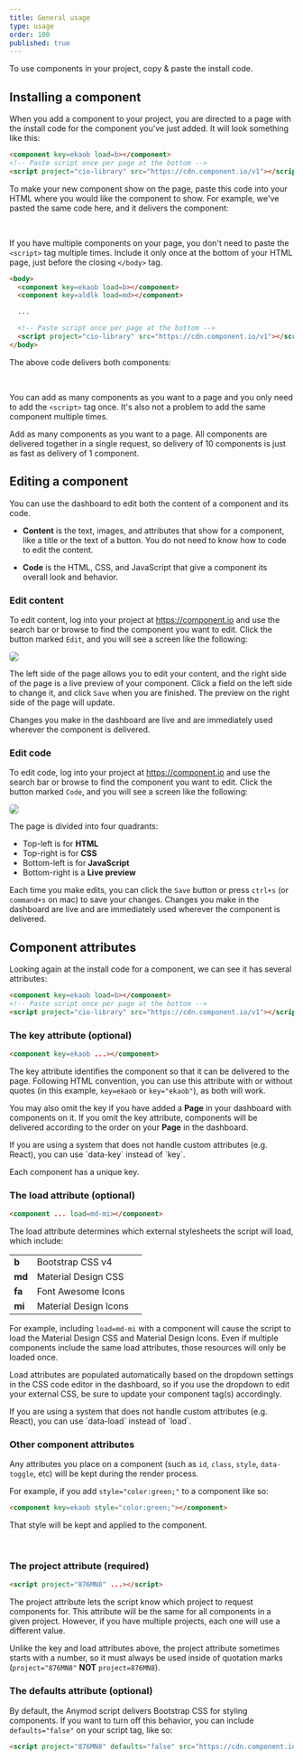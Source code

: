 ```yaml
---
title: General usage
type: usage
order: 100
published: true
---
```


<p class="tip">To use components in your project, copy & paste the install code.</p>

## Installing a component

When you add a component to your project, you are directed to a page with the install code for the component you've just added. It will look something like this:

```html
<component key=ekaob load=b></component>
<!-- Paste script once per page at the bottom -->
<script project="cio-library" src="https://cdn.component.io/v1"></script>
```

To make your new component show on the page, paste this code into your HTML where you would like the component to show. For example, we've pasted the same code here, and it delivers the component:

<br>
<component key=ekaob load=b></component>

If you have multiple components on your page, you don't need to paste the `<script>` tag multiple times.  Include it only once at the bottom of your HTML page, just before the closing `</body>` tag.

```html
<body>
  <component key=ekaob load=b></component>
  <component key=aldlk load=md></component>

  ...

  <!-- Paste script once per page at the bottom -->
  <script project="cio-library" src="https://cdn.component.io/v1"></script>
</body>
```

The above code delivers both components:

<br>
<component key=ekaob load=b></component>
<component key=aldlk load=md></component>

You can add as many components as you want to a page and you only need to add the `<script>` tag once. It's also not a problem to add the same component multiple times.

<p class="tip">Add as many components as you want to a page. All components are delivered together in a single request, so delivery of 10 components is just as fast as delivery of 1 component.</p>

## Editing a component

You can use the dashboard to edit both the content of a component and its code.

- __Content__ is the text, images, and attributes that show for a component, like a title or the text of a button. You do not need to know how to code to edit the content.

- __Code__ is the HTML, CSS, and JavaScript that give a component its overall look and behavior.

### Edit content

To edit content, log into your project at https://component.io and use the search bar or browse to find the component you want to edit. Click the button marked `Edit`, and you will see a screen like the following:

<img id="edit-example" src="https://res.cloudinary.com/component/image/upload/v1496964722/guide-edit-example.png"/>

The left side of the page allows you to edit your content, and the right side of the page is a live preview of your component. Click a field on the left side to change it, and click `Save` when you are finished. The preview on the right side of the page will update.

Changes you make in the dashboard are live and are immediately used wherever the component is delivered.

### Edit code

To edit code, log into your project at https://component.io and use the search bar or browse to find the component you want to edit. Click the button marked `Code`, and you will see a screen like the following:

<img id="code-example" src="https://res.cloudinary.com/component/image/upload/v1496966022/guide-code-example.png"/>

The page is divided into four quadrants:

- Top-left is for __HTML__
- Top-right is for __CSS__
- Bottom-left is for __JavaScript__
- Bottom-right is a __Live preview__

Each time you make edits, you can click the `Save` button or press `ctrl+s` (or `command+s` on mac) to save your changes. Changes you make in the dashboard are live and are immediately used wherever the component is delivered.

## Component attributes

Looking again at the install code for a component, we can see it has several attributes:

```html
<component key=ekaob load=b></component>
<!-- Paste script once per page at the bottom -->
<script project="cio-library" src="https://cdn.component.io/v1"></script>
```

### The key attribute (optional)

```html
<component key=ekaob ...></component>
```

The key attribute identifies the component so that it can be delivered to the page. Following HTML convention, you can use this attribute with or without quotes (in this example, `key=ekaob` or `key="ekaob"`), as both will work.

You may also omit the key if you have added a __Page__ in your dashboard with components on it. If you omit the key attribute, components will be delivered according to the order on your __Page__ in the dashboard.

<p class="tip">If you are using a system that does not handle custom attributes (e.g. React), you can use `data-key` instead of `key`.</p>

Each component has a unique key.

### The load attribute (optional)

```html
<component ... load=md-mi></component>
```

The load attribute determines which external stylesheets the script will load, which include:

|  |  |  |
|:- |:- |:-|
| __b__ | Bootstrap CSS v4 | <a href="https://v4-alpha.getbootstrap.com/" target=_blank><i class="fa fa-external-link"></i></a> |
| __md__ | Material Design CSS | <a href="https://material.io/components/web/" target=_blank><i class="fa fa-external-link"></i></a> |
| __fa__ | Font Awesome Icons | <a href="http://fontawesome.io/icons/" target=_blank><i class="fa fa-external-link"></i></a> |
| __mi__ | Material Design Icons | <a href="https://material.io/icons/" target=_blank><i class="fa fa-external-link"></i></a> |

For example, including `load=md-mi` with a component will cause the script to load the Material Design CSS and Material Design Icons. Even if multiple components include the same load attributes, those resources will only be loaded once.

Load attributes are populated automatically based on the dropdown settings in the CSS code editor in the dashboard, so if you use the dropdown to edit your external CSS, be sure to update your component tag(s) accordingly.

<p class="tip">If you are using a system that does not handle custom attributes (e.g. React), you can use `data-load` instead of `load`.</p>

### Other component attributes

Any attributes you place on a component (such as `id`, `class`, `style`, `data-toggle`, etc) will be kept during the render process.

For example, if you add `style="color:green;"` to a component like so:

```html
<component key=ekaob style="color:green;"></component>
```

That style will be kept and applied to the component.

<br>
<component key=ekaob style="color:green;"></component>

### The project attribute (required)

```html
<script project="876MN8" ...></script>
```

The project attribute lets the script know which project to request components for. This attribute will be the same for all components in a given project. However, if you have multiple projects, each one will use a different value.

Unlike the key and load attributes above, the project attribute sometimes starts with a number, so it must always be used inside of quotation marks (`project="876MN8"` __NOT__ `project=876MN8`).

### The defaults attribute (optional)

By default, the Anymod script delivers Bootstrap CSS for styling components. If you want to turn off this behavior, you can include `defaults="false"` on your script tag, like so:

```html
<script project="876MN8" defaults="false" src="https://cdn.component.io/v1"></script>
```

<style>
  [aldlk] h2 { border:none !important; }
  #edit-example,
  #code-example {
    border-radius: 5px;
    -webkit-box-shadow: 0 1px 3px rgba(0,0,0,0.12), 0 1px 2px rgba(0,0,0,0.24);
       -moz-box-shadow: 0 1px 3px rgba(0,0,0,0.12), 0 1px 2px rgba(0,0,0,0.24);
        -ms-box-shadow: 0 1px 3px rgba(0,0,0,0.12), 0 1px 2px rgba(0,0,0,0.24);
            box-shadow: 0 1px 3px rgba(0,0,0,0.12), 0 1px 2px rgba(0,0,0,0.24);
  }
</style>

<!-- Paste script once per page at the bottom -->
<script project="cio-library" src="https://cdn.component.io/v1"></script>
